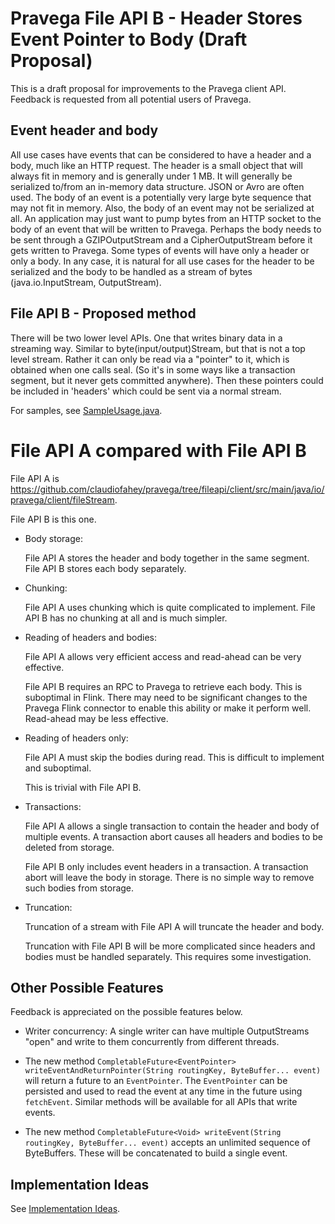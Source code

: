 
# Pravega File API B - Header Stores Event Pointer to Body (Draft Proposal)

This is a draft proposal for improvements to the Pravega client API.
Feedback is requested from all potential users of Pravega.

## Event header and body

All use cases have events that can be considered to have a header and a body, much like an HTTP request.
The header is a small object that will always fit in memory and is generally under 1 MB.
It will generally be serialized to/from an in-memory data structure.
JSON or Avro are often used.
The body of an event is a potentially very large byte sequence that may not fit in memory.
Also, the body of an event may not be serialized at all.
An application may just want to pump bytes from an HTTP socket to the body of an event that will be written to Pravega.
Perhaps the body needs to be sent through a GZIPOutputStream and a CipherOutputStream before it gets written to Pravega.
Some types of events will have only a header or only a body.
In any case, it is natural for all use cases for the header to be serialized and the body to be handled as a stream of bytes (java.io.InputStream, OutputStream).

## File API B - Proposed method

There will be two lower level APIs.
One that writes binary data in a streaming way.
Similar to byte(input/output)Stream, but that is not a top level stream.
Rather it can only be read via a "pointer" to it, which is obtained when one calls seal.
(So it's in some ways like a transaction segment, but it never gets committed anywhere).
Then these pointers could be included in 'headers' which could be sent via a normal stream.

For samples, see [SampleUsage.java](SampleUsage.java).

# File API A compared with File API B

File API A is https://github.com/claudiofahey/pravega/tree/fileapi/client/src/main/java/io/pravega/client/fileStream.

File API B is this one.

- Body storage:

  File API A stores the header and body together in the same segment.
  File API B stores each body separately.

- Chunking:

  File API A uses chunking which is quite complicated to implement.
  File API B has no chunking at all and is much simpler.

- Reading of headers and bodies:

  File API A allows very efficient access and read-ahead can be very effective.

  File API B requires an RPC to Pravega to retrieve each body.
  This is suboptimal in Flink.
  There may need to be significant changes to the Pravega Flink connector to enable this ability
  or make it perform well.
  Read-ahead may be less effective.

- Reading of headers only:

  File API A must skip the bodies during read.
  This is difficult to implement and suboptimal.

  This is trivial with File API B.

- Transactions:

  File API A allows a single transaction to contain the header and body of multiple events.
  A transaction abort causes all headers and bodies to be deleted from storage.

  File API B only includes event headers in a transaction.
  A transaction abort will leave the body in storage.
  There is no simple way to remove such bodies from storage.

- Truncation:

  Truncation of a stream with File API A will truncate the header and body.

  Truncation with File API B will be more complicated since
  headers and bodies must be handled separately.
  This requires some investigation.

## Other Possible Features

Feedback is appreciated on the possible features below.

- Writer concurrency: A single writer can have multiple OutputStreams "open" and write to them concurrently from
  different threads.

- The new method `CompletableFuture<EventPointer> writeEventAndReturnPointer(String routingKey, ByteBuffer... event)`
  will return a future to an `EventPointer`. The `EventPointer` can be persisted and used to read the event at any time
  in the future using `fetchEvent`. Similar methods will be available for all APIs that write events.

- The new method `CompletableFuture<Void> writeEvent(String routingKey, ByteBuffer... event)`
  accepts an unlimited sequence of ByteBuffers. These will be concatenated to build a single event.

## Implementation Ideas

See [Implementation Ideas](ImplementationIdeas.md).
